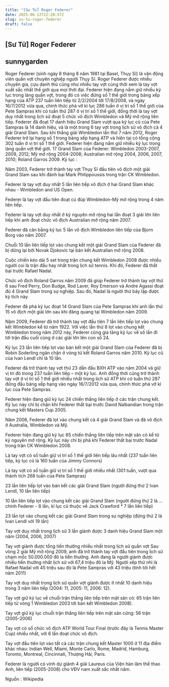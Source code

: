 ```yaml
---
title: "[Sư Tử] Roger Federer"
date: 2025-06-12T22:28:57Z
slug: su-tu-roger-federer
draft: false
---
```


## [Sư Tử] Roger Federer

## sunnygarden

Roger Federer (sinh ngày 8 tháng 8 năm 1981 tại Basel, Thụy Sĩ) là vận động viên quần vợt chuyên nghiệp người Thụy Sĩ. Roger Federer được nhiều chuyên gia, cựu danh thủ cũng như nhiều tay vợt cùng thời xem là tay vợt xuất sắc nhất thế giới qua mọi thời đại. Federer hiện đang nắm giữ nhiều kỷ lục trong làng quần vợt, trong đó có việc đứng số 1 thế giới trong bảng xếp hạng của ATP 237 tuần liên tiếp từ 2/2/2004 tới 17/8/2008, và ngày 16/7/2012 vừa qua, chính thức phá vỡ kỉ lục 286 tuần ở vị trí số 1 thế giới của Pete Sampras khi có tuần thứ 287 ở vị trí số 1 thế giới, đồng thời là tay vợt duy nhất trong lịch sử đoạt 5 chức vô địch Wimbledon và Mỹ mở rộng liên tiếp. Federer đã đoạt 17 danh hiệu Grand Slam vượt qua kỷ lục cũ của Pete Sampras là 14 danh hiệu, và là một trong 6 tay vợt trong lịch sử vô địch cả 4 giải Grand Slam. Sau khi thắng giải Wimbledon lần thứ 7 năm 2012, Roger Federer trở lại hạng số 1 trong bảng xếp hạng ATP và hiện tại có tổng cộng 302 tuần ở vị trí số 1 thế giới.
Federer hiện đang nắm giữ nhiều kỷ lục trong làng quần vợt thế giới. 17 Grand Slam của Federer: Wimbledon 2003-2007, 2009, 2012; Mỹ mở rộng 2004-2008; Australian mở rộng 2004, 2006, 2007, 2010; Roland Garros 2009.
Kỷ lục : 

Năm 2003, Federer trở thành tay vợt Thụy Sĩ đầu tiên vô địch một giải Grand Slam sau khi đánh bại Mark Philippoussis trong trận CK Wimbledon.

Federer là tay vợt duy nhất 5 lần liên tiếp vô địch ở hai Grand Slam khác nhau - Wimbledon and US Open.

Federer là tay vợt đầu tiên đoạt cú đúp Wimbledon-Mỹ mở rộng trong 4 năm liên tiếp.

Federer là tay vợt duy nhất ở kỷ nguyên mở rộng hai lần đoạt 3 giải lớn liên tiếp khi anh đoạt chức vô địch Australian mở rộng năm 2007.

Federer đã cân bằng kỷ lục 5 lần vô địch Wimbledon liên tiếp của Bjorn Borg vào năm 2007.

Chuỗi 10 lần liên tiếp lọt vào chung kết một giải Grand Slam của Federer đã bị dừng lại bởi Novak Djokovic tại bán kết Australian mở rộng 2008.

Cuộc chiến kéo dài 5 set trong trận chung kết Wimbledon 2008 được nhiều người coi là trận đấu hay nhất trong lịch sử tennis. Khi đó, Federer đã thất bại trước Rafael Nadal.

Chức vô địch Roland Garros năm 2009 đã giúp Federer trở thành tay vợt thứ 6 sau Fred Perry, Don Budge, Rod Laver, Roy Emerson và Andre Agassi đoạt đủ 4 Grand Slam trong sự nghiệp. Sau đó, Nadal là người thứ bảy lập được kỳ tích này.

Federer đã phá kỷ lục đoạt 14 Grand Slam của Pete Sampras khi anh lần thứ 15 vô địch một giải lớn sau khi đăng quang tại Wimbledon năm 2009.

Năm 2009, Federer đã trở thành tay vợt đầu tiên 7 lần liên tiếp lọt vào chung kết Wimbledon kể từ năm 1922. Với việc lần thứ 8 lọt vào chung kết Wimbledon trong năm 2012 này, Federer cũng gia tăng kỷ lục về số lần đi tới trận đấu cuối cùng ở các giải lớn lên con số 24.

Kỷ lục 23 lần liên tiếp lọt vào bán kết một giải Grand Slam của Federer đã bị Robin Soderling ngăn chặn ở vòng tứ kết Roland Garros năm 2010. Kỷ lục cũ của Ivan Lendl chỉ là 10 lần.

Federer đã trở thành tay vợt thứ 23 dẫn đầu BXH ATP vào năm 2004 và giữ vị trí đó trong 237 tuần liên tiếp – một kỷ lục. Anh đồng thời cũng trở thành tay vợt ở vị trí số 1 thế giới nhiều nhất trong lịch sử ATP khi có tuần thứ 287 đứng đầu bảng xếp hạng vào ngày 16/7/2012 vừa qua, chính thức phá vỡ kỉ lục của Pete Sampras.

Federer hiện đang giữ kỷ lục 24 chiến thắng liên tiếp ở các trận chung kết. Kỷ lục này chỉ bị chặn khi Federer thất bại trước David Nalbandian trong trận chung kết Masters Cup 2005.

Năm 2006, Federer đã lọt vào chung kết cả 4 giải Grand Slam và đã vô địch ở Australia, Wimbledon và Mỹ.

Federer hiện đang giữ kỷ lục 65 chiến thắng liên tiếp trên mặt sân cỏ kể từ kỷ nguyên mở rộng. Kỷ lục này chỉ bị phá khi Federer thất bại trước Nadal trong trận CK Wimbledon 2008.

Là tay vợt có số tuần giữ vị trí số 1 thế giới liên tiếp lâu nhất (237 tuần liên tiếp, kỷ lục cũ là 160 tuần của Jimmy Connors)

Là tay vợt có số tuần giữ vị trí số 1 thế giới nhiều nhất (301 tuần, vượt qua thành tích 268 tuần của Pete Sampras)

23 lần liên tiếp lọt vào bán kết các giải Grand Slam (người đứng thứ 2 Ivan Lendl, 10 lần liên tiếp)

10 lần liên tiếp lọt vào chung kết các giải Grand Slam (người đứng thứ 2 là ... chính Federer - 8 lần, kỉ lục cũ thuộc về Jack Crawford * 7 lần liên tiếp)

23 lần lọt vào chung kết các giải Grand Slam trong sự nghiệp (đứng thứ 2 là Ivan Lendl với 19 lần)

Tay vợt duy nhất trong lịch sử 3 lần giành được 3 danh hiệu Grand Slam một năm (2004, 2006, 2007)

Tay vợt giành được tổng tiền thưởng nhiều nhất trong lịch sử quần vợt Sau vòng 2 giải Mỹ mở rộng 2009, anh đã trở thành tay vợt đầu tiên trong lịch sử chạm mốc 50.000.000 đô la tiền thưởng. Anh đang là người giành được nhiều tiền thưởng nhất lịch sử với 67,4 triệu đô la Mỹ. Người xếp thứ nhì là Rafael Nadal với 45 triệu sau đó là Pete Sampras với 43 triệu (tính tới hết năm 2011)

Tay vợt duy nhất trong lịch sử quần vợt giành được ít nhất 10 danh hiệu trong 3 năm liên tiếp (2004: 11, 2005: 11, 2006: 12).

Tay vợt giữ kỷ lục về chuỗi trận thắng liên tiếp trên mặt sân cỏ: 65 trận liên tiếp từ vòng 1 Wimbledon 2003 tới bán kết Wimbledon 2008).

Tay vợt giữ kỷ lục chuỗi trận thắng liên tiếp trên mặt sân cứng: 56 trận (2005-2006)

Tay vợt có số chức vô địch ATP World Tour Final (trước đây là Tennis Master Cup) nhiều nhất, với 6 lần đoạt chức vô địch.

Tay vợt đầu tiên lọt vào tất cả các trận chung kết Master 1000 ở 11 địa điểm khác nhau: Indian Well, Miami, Monte Carlo, Rome, Madrid, Hamburg, Toronto, Montreal, Cincinnati, Thượng Hải, Paris.

Federer là người có vinh dự giành 4 giải Laureus của Viện hàn lâm thể thao Anh, liên tiếp (2005-2008) cho VĐV nam xuất sắc nhất năm.

Nguồn : Wikipedia​